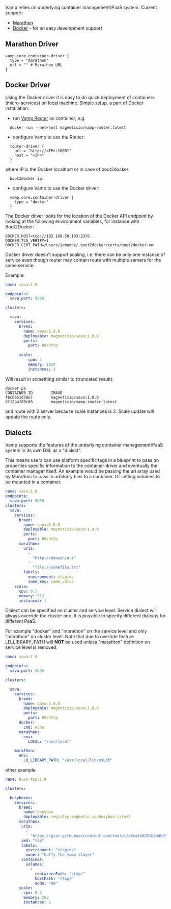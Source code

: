 

Vamp relies on underlying container management/PaaS system. Current support:

* [Marathon](https://mesosphere.github.io/marathon/)
* [Docker](https://www.docker.com/) - for an easy development support

## Marathon Driver

```
vamp.core.container-driver {
  type = "marathon"
  url = "" # Marathon URL
}

```

## Docker Driver

Using the Docker driver it is easy to do quick deployment of containers (micro-services) on local machine.
Simple setup, a part of Docker installation:

* run [Vamp Router](https://github.com/magneticio/vamp-router) as container, e.g.
```
  docker run --net=host magneticio/vamp-router:latest
```
* configure Vamp to use the Router:

```
  router-driver {
    url = "http://<IP>:10001" 
    host = "<IP>"
  }
```

where IP is the Docker localhost or in case of boot2docker:

```
  boot2docker ip
```

* configure Vamp to use the Docker driver:

```
  vamp.core.container-driver {
    type = "docker"
  }
```

The Docker driver looks for the location of the Docker API endpoint by looking at the following environment variables, for instance with Boot2Docker:

```
DOCKER_HOST=tcp://192.168.59.103:2376
DOCKER_TLS_VERIFY=1
DOCKER_CERT_PATH=/Users/johndoe/.boot2docker/certs/boot2docker-vm
```

Docker driver doesn't support scaling, i.e. there can be only one instance of service even though router may contain route with multiple servers for the same service.

Example:

```YAML
name: sava:1.0

endpoints:
  sava.port: 9050

clusters:

  sava:
    services:
      breed:
        name: sava:1.0.0
        deployable: magneticio/sava:1.0.0
        ports:
          port: 80/http
    
      scale:
          cpu: 1
          memory: 1024
          instances: 2
```

Will result in something similar to (truncated result):

```
docker ps
CONTAINER ID        IMAGE                           
f6c6651d78e7        magneticio/sava:1.0.0              
8f12a4f09c86        magneticio/vamp-router:latest    
```

and route with 2 server because scale instances is 2. Scale update will update the route only.


## Dialects

Vamp supports the features of the underlying container management/PaaS system in its own DSL as a "dialect".

This means users can use platform specific tags in a blueprint to pass on properties specific information to the container driver and eventually the container manager itself. An example would be passing the uri array used by Marathon to pass in arbitrary files to a container. Or setting volumes to be mounted in a container.

```YAML
name: sava:1.0
endpoints:
  sava.port: 9050
clusters:
  sava:
    services:
      breed:
        name: sava:1.0.0
        deployable: magneticio/sava:1.0.0
        ports:
          port: 80/http
      marathon:
        uris:
          -
            "http://domain/uri"
          - 
            "file://somefile.txt"
        labels:
          environment: staging
          some_key: some_value
    scale:
      cpu: 0.5       
      memory: 512  
      instances: 1
```

Dialect can be specified on cluster and service level. Service dialect will always override the cluster one. It is possible to specify different dialects for different PaaS.

For example "docker" and "marathon" on the service level and only "marathon" on cluster level. Note that due to override feature LD_LIBRARY_PATH will **NOT** be used unless "marathon" definition on service level is removed.

```YAML
name: sava:1.0

endpoints:
  sava.port: 9050

clusters:

  sava:
    services:
      breed:
        name: sava:1.0.0
        deployable: magneticio/sava:1.0.0
        ports:
          port: 80/http
      docker:
        cmd: echo
      marathon:
        env:
          LOCAL: "/usr/local"

    marathon:
      env:
        LD_LIBRARY_PATH: "/usr/local/lib/myLib"
```

other example:

```yaml
name: busy-top:1.0

clusters:

  busyboxes:
    services:
      breed:
        name: busybox
        deployable: registry.magnetic.io/busybox:latest
      marathon:
       uris:
         -
           "https://gist.githubusercontent.com/tnolet/a8cafb6261b9ddb696e8/raw/297739fa6bfc45cd73967364193752555a465b02/.dockercfg"
       cmd: "top"
       labels:
         environment: "staging"
         owner: "buffy the vamp slayer"
       container:  
         volumes:
           -
             containerPath: "/tmp/"
             hostPath: "/tmp/"
             mode: "RW"
      scale:
        cpu: 0.1       
        memory: 256  
        instances: 1
```        
